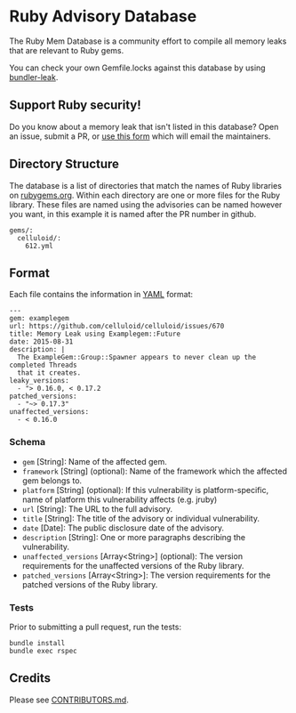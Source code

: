 # Ruby Advisory Database

The Ruby Mem Database is a community effort to compile all memory leaks that are relevant to Ruby gems.

You can check your own Gemfile.locks against this database by using [bundler-leak](https://github.com/rubymem/bundler-leak).

## Support Ruby security!

Do you know about a memory leak that isn't listed in this database? Open an issue, submit a PR, or [use this form](https://rubymem.com/advisories/new) which will email the maintainers.

## Directory Structure

The database is a list of directories that match the names of Ruby libraries on
[rubygems.org]. Within each directory are one or more files
for the Ruby library. These  files are named using
the advisories can be named however you want, in this example it is named after the PR number in github.

    gems/:
      celluloid/:
        612.yml


## Format

Each file contains the information in [YAML] format:

    ---
    gem: examplegem
    url: https://github.com/celluloid/celluloid/issues/670
    title: Memory Leak using Examplegem::Future
    date: 2015-08-31
    description: |
      The ExampleGem::Group::Spawner appears to never clean up the completed Threads
      that it creates.
    leaky_versions:
      - "> 0.16.0, < 0.17.2
    patched_versions:
      - "~> 0.17.3"
    unaffected_versions:
      - < 0.16.0


### Schema

* `gem` \[String\]: Name of the affected gem.
* `framework` \[String\] (optional): Name of the framework which the affected
  gem belongs to.
* `platform` \[String\] (optional): If this vulnerability is platform-specific, name of platform this vulnerability affects (e.g. jruby)
* `url` \[String\]: The URL to the full advisory.
* `title` \[String\]: The title of the advisory or individual vulnerability.
* `date` \[Date\]: The public disclosure date of the advisory.
* `description` \[String\]: One or more paragraphs describing the vulnerability.
* `unaffected_versions` \[Array\<String\>\] (optional): The version requirements for the
  unaffected versions of the Ruby library.
* `patched_versions` \[Array\<String\>\]: The version requirements for the
  patched versions of the Ruby library.

### Tests
Prior to submitting a pull request, run the tests:

```
bundle install
bundle exec rspec
```

## Credits

Please see [CONTRIBUTORS.md].

[rubygems.org]: https://rubygems.org/
[YAML]: http://www.yaml.org/
[CONTRIBUTORS.md]: https://github.com/rubymem/ruby-mem-advisory-db/blob/master/CONTRIBUTORS.md
